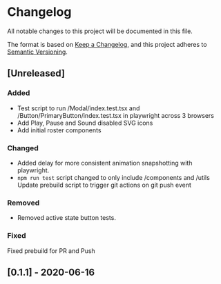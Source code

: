 # Changelog

All notable changes to this project will be documented in this file.

The format is based on [Keep a Changelog](https://keepachangelog.com/en/1.0.0/),
and this project adheres to [Semantic Versioning](https://semver.org/spec/v2.0.0.html).

## [Unreleased]

### Added
- Test script to run /Modal/index.test.tsx and /Button/PrimaryButton/index.test.tsx in playwright across 3 browsers
- Add Play, Pause and Sound disabled SVG icons
- Add initial roster components

### Changed
- Added delay for more consistent animation snapshotting with playwright.
- `npm run test` script changed to only include /components and /utils
Update prebuild script to trigger git actions on git push event

### Removed
- Removed active state button tests.

### Fixed
Fixed prebuild for PR and Push

## [0.1.1] - 2020-06-16